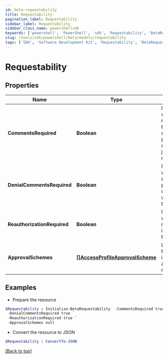 ```yaml
---
id: beta-requestability
title: Requestability
pagination_label: Requestability
sidebar_label: Requestability
sidebar_class_name: powershellsdk
keywords: ['powershell', 'PowerShell', 'sdk', 'Requestability', 'BetaRequestability'] 
slug: /tools/sdk/powershell/beta/models/requestability
tags: ['SDK', 'Software Development Kit', 'Requestability', 'BetaRequestability']
---
```



# Requestability

## Properties

Name | Type | Description | Notes
------------ | ------------- | ------------- | -------------
**CommentsRequired** | **Boolean** | Indicates whether the requester of the containing object must provide comments justifying the request. | [optional] [default to $false]
**DenialCommentsRequired** | **Boolean** | Indicates whether an approver must provide comments when denying the request. | [optional] [default to $false]
**ReauthorizationRequired** | **Boolean** | Indicates whether reauthorization is required for the request. | [optional] [default to $false]
**ApprovalSchemes** | [**[]AccessProfileApprovalScheme**](access-profile-approval-scheme) | List describing the steps involved in approving the request. | [optional] 

## Examples

- Prepare the resource
```powershell
$Requestability = Initialize-BetaRequestability  -CommentsRequired true `
 -DenialCommentsRequired true `
 -ReauthorizationRequired true `
 -ApprovalSchemes null
```

- Convert the resource to JSON
```powershell
$Requestability | ConvertTo-JSON
```


[[Back to top]](#) 

